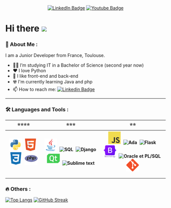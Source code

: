 <!--
- 🔭 I’m currently working on ...
- 🌱 I’m currently learning ...
- 👯 I’m looking to collaborate on ...
- 📫 How to reach me: ...
-->

<div id="header" align="center">
  <div id="badges">
    <a href="https://www.linkedin.com/in/enzolouis/"><img src="https://img.shields.io/badge/LinkedIn-blue?style=for-the-badge&logo=linkedin&logoColor=white" alt="LinkedIn Badge"/></a>
    <a href="https://discord.com/channels/@me/418154142175854613"><img src="https://img.shields.io/badge/Discord-darkblue?style=for-the-badge&logo=discord&logoColor=white" alt="Youtube Badge"/></a>
  </div>
</div>

<h1>
  Hi there
  <img src="https://media.giphy.com/media/hvRJCLFzcasrR4ia7z/giphy.gif" width="30px"/> <img src="https://komarev.com/ghpvc/?username=enzolouis&style=flat-square&color=blue" alt=""/>
</h1>

### 🕺 About Me :
I am a Junior Developer from France, Toulouse.<!--<img src="https://media.giphy.com/media/WUlplcMpOCEmTGBtBW/giphy.gif" width="30">-->
- 👨‍🎓 I’m studying IT in a Bachelor of Science (second year now)
- ❤️ I love Python
- 💙 I like front-end and back-end
- ☢️ I'm currently learning Java and php
- 📫 How to reach me: [![Linkedin Badge](https://img.shields.io/badge/-enzolouis-blue?style=flat&logo=Linkedin&logoColor=white)](https://www.linkedin.com/in/enzolouis/)

---
### 🛠️ Languages and Tools :

<table>
    <thead>
        <tr>
            <th>⭐⭐⭐⭐</th>
            <th>⭐⭐⭐</th>
            <th>⭐⭐</th>
        </tr>
      <tr>
            <th>
              <img src="https://github.com/devicons/devicon/blob/master/icons/python/python-original.svg" title="Python" alt="Python" width="40" height="40"/>&nbsp;
              <img src="https://github.com/devicons/devicon/blob/master/icons/html5/html5-original.svg" title="HTML5" alt="HTML" width="40" height="40"/>&nbsp;
              <img src="https://github.com/devicons/devicon/blob/master/icons/css3/css3-plain.svg"  title="CSS3" alt="CSS" width="40" height="40"/>&nbsp;
              <img src="https://github.com/devicons/devicon/blob/master/icons/php/php-original.svg" title="Php" alt="Php" width="40" height="40"/>
            </th>
            <th>
              <img src="https://github.com/devicons/devicon/blob/master/icons/java/java-original.svg" title="Java" alt="Java" width="40" height="40"/>&nbsp;
              <img src="https://www.svgrepo.com/show/331760/sql-database-generic.svg" title="SQL"  alt="SQL" width="40" height="40"/>&nbsp;
              <img src="https://static.djangoproject.com/img/logos/django-logo-negative.svg" title="Django" alt="Django" width="40" height="40"/>&nbsp;
              <img src="https://github.com/devicons/devicon/blob/master/icons/qt/qt-original.svg" title="Qt" alt="Qt" width="40" height="40"/>&nbsp;
              <img src="https://upload.wikimedia.org/wikipedia/fr/7/78/Sublime_text_logo.png" title="Sublime text" alt="Sublime text" width="40" height="40"/>
            </th>
            <th>
              <img src="https://github.com/devicons/devicon/blob/master/icons/javascript/javascript-original.svg" title="JavaScript" alt="JavaScript" width="40" height="40"/>&nbsp;
              <img src="https://i.ibb.co/Jj8FwC6/logo-ada.png" title="Ada" alt="Ada" width="40" height="40"/>&nbsp;
              <img src="https://cdn.worldvectorlogo.com/logos/flask.svg" title="Flask" alt="Flask" width="40" height="40"/>&nbsp;
              <img src="https://github.com/devicons/devicon/blob/master/icons/bootstrap/bootstrap-original-wordmark.svg"  title="Bootstrap" alt="Boostrap" width="40" height="40"/>&nbsp;
              <img src="https://www.tutorialspoint.com.cach3.com/assets/videos/courses/24/images/course_24_image.png" title="Oracle et PL/SQL"  alt="Oracle et PL/SQL" width="40" height="40"/>&nbsp;
              <img src="https://github.com/devicons/devicon/blob/master/icons/git/git-original.svg" title="Git" alt="Git" width="40" height="40"/>
            </th>
        </tr>
    </thead>
    <tbody>
    </tbody>
</table>

---
### 🔥 Others :
[![Top Langs](https://github-readme-stats.vercel.app/api/top-langs/?username=enzolouis&langs_count=7&layout=compact&theme=vision-friendly-dark&size_weight=0.5&count_weight=0.5)](https://github.com/anuraghazra/github-readme-stats)
[![GitHub Streak](http://github-readme-streak-stats.herokuapp.com?user=enzolouis&theme=dark&background=000000)](https://git.io/streak-stats)
